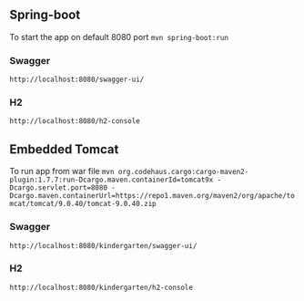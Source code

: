 
## Spring-boot
To start the app on default 8080 port
```mvn spring-boot:run```
### Swagger
```http://localhost:8080/swagger-ui/```
### H2
```http://localhost:8080/h2-console```

## Embedded Tomcat
To run app from war file
```mvn org.codehaus.cargo:cargo-maven2-plugin:1.7.7:run-Dcargo.maven.containerId=tomcat9x -Dcargo.servlet.port=8080 -Dcargo.maven.containerUrl=https://repo1.maven.org/maven2/org/apache/tomcat/tomcat/9.0.40/tomcat-9.0.40.zip```
### Swagger
```http://localhost:8080/kindergarten/swagger-ui/```
### H2
```http://localhost:8080/kindergarten/h2-console```

